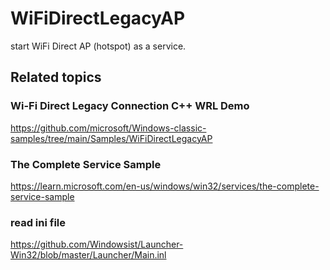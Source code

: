 # WiFiDirectLegacyAP

start WiFi Direct AP (hotspot) as a service.

## Related topics

### Wi-Fi Direct Legacy Connection C++ WRL Demo

<https://github.com/microsoft/Windows-classic-samples/tree/main/Samples/WiFiDirectLegacyAP>

### The Complete Service Sample

<https://learn.microsoft.com/en-us/windows/win32/services/the-complete-service-sample>

### read ini file

<https://github.com/Windowsist/Launcher-Win32/blob/master/Launcher/Main.inl>
